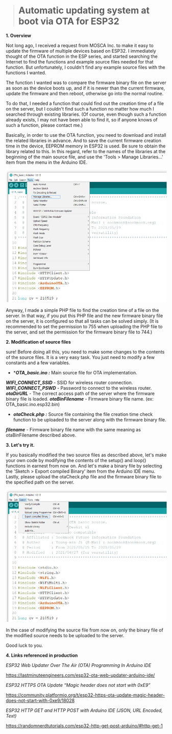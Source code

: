 > # Automatic updating system at boot via OTA for ESP32

**1. Overview**

Not long ago, I received a request from MOSCA Inc. to make it easy to update the firmware of multiple devices based on ESP32.
I immediately thought of the OTA function in the ESP series, and started searching the Internet to find the functions and example source files needed for that function. But unfortunately, I couldn't find any example source files with the functions I wanted.

The function I wanted was to compare the firmware binary file on the server as soon as the device boots up, and if it is newer than the current firmware, update the firmware and then reboot, otherwise go into the normal routine.

To do that, I needed a function that could find out the creation time of a file on the server, but I couldn't find such a function no matter how much I searched through existing libraries. (Of course, even though such a function already exists, I may not have been able to find it, so if anyone knows of such a function, please contact me.)

Basically, in order to use the OTA function, you need to download and install the related libraries in advance. And to save the current firmware creation time in the device, EEPROM memory in ESP32 is used. Be sure to obtain the library related to this. In this regard, refer to the names of the libraries at the beginning of the main source file, and use the 'Tools > Manage Libraries...' item from the menu in the Arduino IDE.

![Tools > Manage Libraries...](https://github.com/sookmook/OTA_basic/blob/main/Arduino_menu_ML.png)

Anyway, I made a simple PHP file to find the creation time of a file on the server. In that way, if you put this PHP file and the new firmware binary file on the server, it is configured so that all tasks can be solved simply. (It is recommended to set the permission to 755 when uploading the PHP file to the server, and set the permission for the firmware binary file to 744.)

**2. Modification of source files**

sure! Before doing all this, you need to make some changes to the contents of the source files. It is a very easy task. You just need to modify a few constants and a few variables.
* ****OTA_basic.ino :*** Main source file for OTA implementation.

***WIFI_CONNECT_SSID*** - SSID for wireless router connection.
***WIFI_CONNECT_PSWD*** - Password to connect to the wireless router.
***otaDirURL*** - The correct access path of the server where the firmware binary file is loaded.
***otaBinFilename*** - Firmware binary file name. (ex: OTA_basic.ino.esp32.bin)

* ***otaCheck.php :*** Source file containing the file creation time check function to be uploaded to the server along with the firmware binary file.

***filename*** - Firmware binary file name with the same meaning as otaBinFilename described above.

**3. Let's try it.**

If you basically modified the two source files as described above, let's make your own code by modifying the contents of the setup() and loop() functions in earnest from now on. And let's make a binary file by selecting the 'Sketch > Export compiled Binary' item from the Arduino IDE menu.
Lastly, please upload the otaCheck.php file and the firmware binary file to the specified path on the server.

![Sketch > Export compiled Binary](https://github.com/sookmook/OTA_basic/blob/main/Arduino_menu_ECB.png)

In the case of modifying the source file from now on, only the binary file of the modified source needs to be uploaded to the server.

Good luck to you.

**4. Links referenced in production**

*ESP32 Web Updater Over The Air (OTA) Programming In Arduino IDE*

https://lastminuteengineers.com/esp32-ota-web-updater-arduino-ide/

*ESP32 HTTPS OTA Update “Magic header does not start with 0xE9”*

https://community.platformio.org/t/esp32-https-ota-update-magic-header-does-not-start-with-0xe9/18028

*ESP32 HTTP GET and HTTP POST with Arduino IDE (JSON, URL Encoded, Text)*

https://randomnerdtutorials.com/esp32-http-get-post-arduino/#http-get-1
